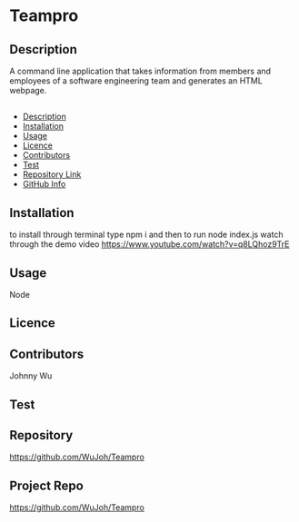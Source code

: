 # Teampro

## Description
A command line application that takes information from members and employees of a software engineering team and generates an HTML webpage.

##
- [Description](#Description)
- [Installation](#Installation)
- [Usage](#Usage)
- [Licence](#Licence)
- [Contributors](#Contributors)
- [Test](#Test)
- [Repository Link](#Repository)
- [GitHub Info](#GitHub) 

## Installation
to install through terminal type npm i and then to run node index.js
watch through the demo video
https://www.youtube.com/watch?v=q8LQhoz9TrE

## Usage
Node
## Licence

## Contributors
Johnny Wu

## Test


## Repository
https://github.com/WuJoh/Teampro

## Project Repo
https://github.com/WuJoh/Teampro
